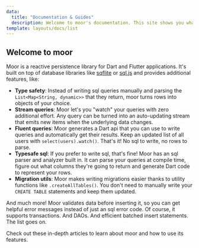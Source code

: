 ```yaml
---
data: 
  title: "Documentation & Guides"
  description: Welcome to moor's documentation. This site shows you what moor can do and how to use it.
template: layouts/docs/list
---
```


## Welcome to moor

Moor is a reactive persistence library for Dart and Flutter applications. It's built on top
of database libraries like [sqflite](https://pub.dev/packages/sqflite) or [sql.js](https://github.com/sql-js/sql.js/)
and provides additional features, like:

- __Type safety__: Instead of writing sql queries manually and parsing the `List<Map<String, dynamic>>` that they 
return, moor turns rows into objects of your choice.
- __Stream queries__: Moor let's you "watch" your queries with zero additional effort. Any query can be turned into
 an auto-updating stream that emits new items when the underlying data changes.
- __Fluent queries__: Moor generates a Dart api that you can use to write queries and automatically get their results.
 Keep an updated list of all users with `select(users).watch()`. That's it! No sql to write, no rows to parse.
- __Typesafe sql__: If you prefer to write sql, that's fine! Moor has an sql parser and analyzer built in. It can parse
  your queries at compile time, figure out what columns they're going to return and generate Dart code to represent your
  rows.
- __Migration utils__: Moor makes writing migrations easier thanks to utility functions like `.createAllTables()`.
 You don't need to manually write your `CREATE TABLE` statements and keep them updated.

And much more! Moor validates data before inserting it, so you can get helpful error messages instead of just an
sql error code. Of course, it supports transactions. And DAOs. And efficient batched insert statements. The list goes on.

Check out these in-depth articles to learn about moor and how to use its features.

